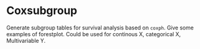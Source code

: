 # Coxsubgroup
Generate subgroup tables for survival analysis based on `coxph`.
Give some examples of forestplot.
Could be used for continous X, categorical X, Multivariable Y.
